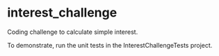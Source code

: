 # interest_challenge

Coding challenge to calculate simple interest.

To demonstrate, run the unit tests in the InterestChallengeTests project.
